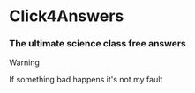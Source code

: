 # Click4Answers
### The ultimate science class free answers

> [!WARNING]  
> If something bad happens it's not my fault
